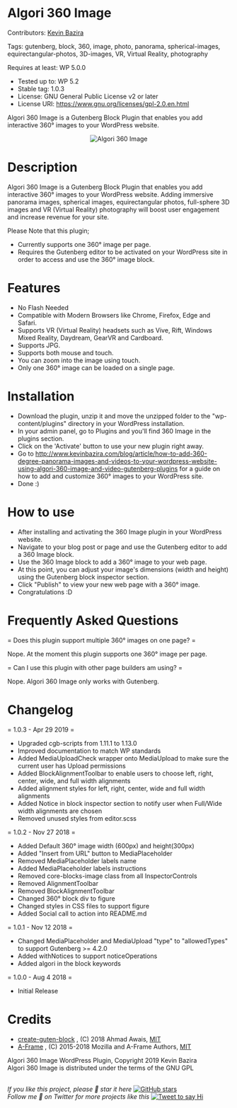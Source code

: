 # Algori 360 Image 

Contributors: [Kevin Bazira](http://kevinbazira.com)

Tags: gutenberg, block, 360, image, photo, panorama, spherical-images, equirectangular-photos, 3D-images, VR, Virtual Reality, photography

Requires at least: WP 5.0.0
* Tested up to: WP 5.2
* Stable tag: 1.0.3
* License: GNU General Public License v2 or later
* License URI: https://www.gnu.org/licenses/gpl-2.0.en.html

Algori 360 Image is a Gutenberg Block Plugin that enables you add interactive 360° images to your WordPress website.

<p align="center">
  <img src="https://ps.w.org/360-image/assets/screenshot-1.gif" alt="Algori 360 Image">
</p> 

# Description 

Algori 360 Image is a Gutenberg Block Plugin that enables you add interactive 360° images to your WordPress website. Adding immersive panorama images, spherical images, equirectangular photos, full-sphere 3D images and VR (Virtual Reality) photography will boost user engagement and increase revenue for your site.

Please Note that this plugin; 
* Currently supports one 360° image per page.
* Requires the Gutenberg editor to be activated on your WordPress site in order to access and use the 360° image block.

# Features

* No Flash Needed
* Compatible with Modern Browsers like Chrome, Firefox, Edge and Safari.
* Supports VR (Virtual Reality) headsets such as Vive, Rift, Windows Mixed Reality, Daydream, GearVR and Cardboard.
* Supports JPG.
* Supports both mouse and touch.
* You can zoom into the image using touch.
* Only one 360° image can be loaded on a single page.

# Installation

* Download the plugin, unzip it and move the unzipped folder to the "wp-content/plugins" directory in your WordPress installation.
* In your admin panel, go to Plugins and you'll find 360 Image in the plugins section.
* Click on the 'Activate' button to use your new plugin right away.
* Go to http://www.kevinbazira.com/blog/article/how-to-add-360-degree-panorama-images-and-videos-to-your-wordpress-website-using-algori-360-image-and-video-gutenberg-plugins for a guide on how to add and customize 360° images to your WordPress site.
* Done :)

# How to use 

* After installing and activating the 360 Image plugin in your WordPress website.
* Navigate to your blog post or page and use the Gutenberg editor to add a 360 Image block.
* Use the 360 Image block to add a 360° image to your web page.
* At this point, you can adjust your image's dimensions (width and height) using the Gutenberg block inspector section.
* Click "Publish" to view your new web page with a 360° image.
* Congratulations :D

# Frequently Asked Questions 

= Does this plugin support multiple 360° images on one page? =

Nope. At the moment this plugin supports one 360° image per page.

= Can I use this plugin with other page builders am using? =

Nope. Algori 360 Image only works with Gutenberg.

# Changelog 

= 1.0.3 - Apr 29 2019 =
* Upgraded cgb-scripts from 1.11.1 to 1.13.0
* Improved documentation to match WP standards
* Added MediaUploadCheck wrapper onto MediaUpload to make sure the current user has Upload permissions
* Added BlockAlignmentToolbar to enable users to choose left, right, center, wide, and full width alignments
* Added alignment styles for left, right, center, wide and full width alignments
* Added Notice in block inspector section to notify user when Full/Wide width alignments are chosen
* Removed unused styles from editor.scss

= 1.0.2 - Nov 27 2018 =
* Added Default 360° image width (600px) and height(300px)
* Added "Insert from URL" button to MediaPlaceholder
* Removed MediaPlaceholder labels name
* Added MediaPlaceholder labels instructions
* Removed core-blocks-image class from all InspectorControls
* Removed AlignmentToolbar
* Removed BlockAlignmentToolbar
* Changed 360° block div to figure
* Changed styles in CSS files to support figure
* Added Social call to action into README.md

= 1.0.1 - Nov 12 2018 =
* Changed MediaPlaceholder and MediaUpload "type" to "allowedTypes" to support Gutenberg >= 4.2.0
* Added withNotices to support noticeOperations
* Added algori in the block keywords

= 1.0.0 - Aug 4 2018 =
* Initial Release

# Credits

* [create-guten-block](https://github.com/ahmadawais/create-guten-block) , (C) 2018 Ahmad Awais, [MIT](https://opensource.org/licenses/MIT)
* [A-Frame](https://aframe.io/) , (C) 2015-2018 Mozilla and A-Frame Authors, [MIT](https://opensource.org/licenses/MIT)

Algori 360 Image WordPress Plugin, Copyright 2019 Kevin Bazira<br/>
Algori 360 Image is distributed under the terms of the GNU GPL<br/><br/>


_If you like this project, please 🌟 star it here_ [![GitHub stars](https://img.shields.io/github/stars/kevinbazira/algori-360-image.svg?label=Stars&style=social)](https://github.com/kevinbazira/algori-360-image)
<br/>
_Follow me 👋 on Twitter for more projects like this_ [![Tweet to say Hi](https://img.shields.io/twitter/follow/kevinbazira.svg?style=social&label=Tweet%20@kevinbazira)](https://twitter.com/kevinbazira/)
